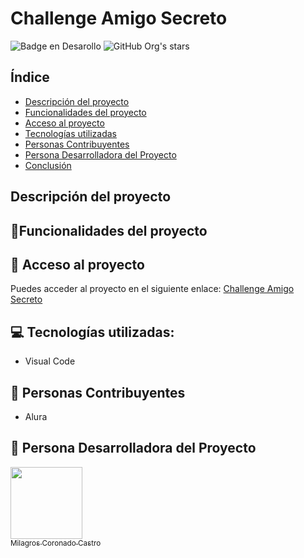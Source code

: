 # Challenge Amigo Secreto 

![Badge en Desarollo](https://img.shields.io/badge/STATUS-EN%20DESAROLLO-green)
![GitHub Org's stars](https://img.shields.io/github/stars/camilafernanda?style=social)


## Índice

* [Descripción del proyecto](#descripción-del-proyecto)
* [Funcionalidades del proyecto](#funcionalidades-del-proyecto)
* [Acceso al proyecto](#acceso-proyecto)
* [Tecnologías utilizadas](#tecnologías-utilizadas)
* [Personas Contribuyentes](#personas-contribuyentes)
* [Persona Desarrolladora del Proyecto](#persona-desarrolladora)
* [Conclusión](#conclusión)

## Descripción del proyecto

## :hammer:Funcionalidades del proyecto


## 📁 Acceso al proyecto
Puedes acceder al proyecto en el siguiente enlace:
[Challenge Amigo Secreto](https://github.com/TuUsuario/NombreDelRepositorio)

## 💻 Tecnologías utilizadas:
- Visual Code
## 🧔 Personas Contribuyentes 
- Alura
## 🙍 Persona Desarrolladora del Proyecto
[<img src="https://avatars.githubusercontent.com/u/24362178?v=4" width=115><br><sub>Milagros Coronado Castro</sub>](https://github.com/melencith)
